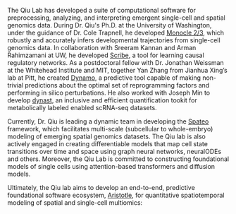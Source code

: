 <!-- C -->
<!-- Do not remove any tags, just edit the text in between -->

<p>
</p>
The Qiu Lab has developed a suite of computational software for preprocessing, analyzing, and interpreting emergent single-cell and spatial genomics data. During Dr. Qiu's Ph.D. at the University of Washington, under the guidance of Dr. Cole Trapnell, he developed <a href="https://github.com/cole-trapnell-lab/monocle-release">Monocle 2/3</a>, which robustly and accurately infers developmental trajectories from single-cell genomics data. In collaboration with Sreeram Kannan and Arman Rahimzamani at UW, he developed <a href="https://github.com/aristoteleo/Scribe-py">Scribe</a>, a tool for learning causal regulatory networks. As a postdoctoral fellow with Dr. Jonathan Weissman at the Whitehead Institute and MIT, together Yan Zhang from Jianhua Xing’s lab at Pitt, he created <a href="https://github.com/aristoteleo/dynamo-release">Dynamo</a>, a predictive tool capable of making non-trivial predictions about the optimal set of reprogramming factors and performing in silico perturbations. He also worked with Joseph Min to develop <a href="https://github.com/aristoteleo/dynast-release">dynast</a>, an inclusive and efficient quantification tookit for metabolically labeled enabled scRNA-seq datasets. 
<p>
Currently, Dr. Qiu is leading a dynamic team in developing the <a href="https://github.com/aristoteleo/spateo-release">Spateo</a> framework, which facilitates multi-scale (subcellular to whole-embryo) modeling of emerging spatial genomics datasets. The Qiu lab is also actively engaged in creating differentiable models that map cell state transitions over time and space using graph neural networks, neuralODEs and others. Moreover, the Qiu Lab is committed to constructing foundational models of single cells using attention-based transformers and diffusion models.
</p>
<p>
Ultimately, the Qiu lab aims to develop an end-to-end, predictive foundational software ecosystem, <a href="https://github.com/aristoteleo/">Aristotle</a>, for quantitative spatiotemporal modeling of spatial and single-cell multiomics:
</p>